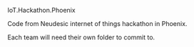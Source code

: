 IoT.Hackathon.Phoenix

Code from Neudesic internet of things hackathon in Phoenix.

Each team will need their own folder to commit to.
